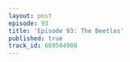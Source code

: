 ```yaml
---
layout: post
episode: 93
title: 'Episode 93: The Beetles'
published: true
track_id: 689504908
---
```

<div class='list post-player' track='{{page.track_id}}'></div>
